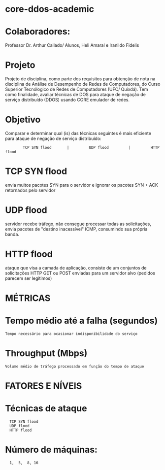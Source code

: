 # core-ddos-academic

# Colaboradores: 
  Professor Dr. Arthur Callado/ Alunos, Heli Amaral e Iranildo Fidelis 

# Projeto
  Projeto de disciplina, como parte dos requisitos para obtenção de nota na disciplina de Análise de Desempenho de Redes de    Computadores, do Curso Superior Tecnólogico de Redes de Computadores (UFC/ Quixdá). Tem como finalidade, avaliar técnicas de DOS para ataque de negação de serviço distribuído (DDOS) usando CORE emulador de redes. 


# Objetivo
  Comparar e determinar qual (is) das técnicas seguintes é mais eficiente para ataque de negação de serviço distribuído:

 			TCP SYN flood       |         UDP flood         |         HTTP flood

# TCP SYN flood 
  envia muitos pacotes SYN para o servidor e ignorar os pacotes SYN + ACK retornados pelo servidor  

# UDP flood   
  servidor recebe tráfego, não consegue processar todas as solicitações, envia pacotes de "destino inacessível" ICMP, consumindo sua própria banda.  

# HTTP flood 
  ataque que visa a camada de aplicação, consiste de um conjuntos de solicitações HTTP GET ou POST enviadas para um servidor alvo   (pedidos parecem ser legítimos)

# MÉTRICAS

# Tempo médio até a falha (segundos)
    Tempo necessário para ocasionar indisponibilidade do serviço
                   
# Throughput (Mbps)              
    Volume médio de tráfego processado em função do tempo de ataque
    
    
# FATORES E NÍVEIS

# Técnicas de ataque          
      TCP SYN flood
      UDP flood
      HTTP flood
                   
# Número de máquinas:  
      1,  5,  8, 16


